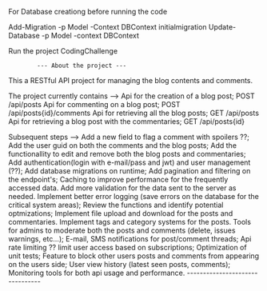 For Database creationg before running the code

Add-Migration -p Model -Context DBContext initialmigration
Update-Database -p Model -context DBContext

Run the project CodingChallenge


			--- About the project ---

This a RESTful API project for managing the blog contents and comments.

The project currently contains -->
Api for the creation of a blog post; POST /api/posts
Api for commenting on a blog post; POST /api/posts{id}/comments
Api for retrieving all the blog posts; GET /api/posts
Api for retrieving a blog post with the commentaries; GET /api/posts{id}

Subsequent steps -->
Add a new field to flag a comment with spoilers ??;
Add the user guid on both the comments and the blog posts;
Add the functionallity to edit and remove both the blog posts and commentaries;
Add authentication(login with e-mail/pass and jwt) and user management (??);
Add database migrations on runtime;
Add pagination and filtering on the endpoint's;
Caching to improve performance for the frequently accessed data.
Add more validation for the data sent to the server as needed.
Implement better error logging (save errors on the database for the critical system areas);
Review the functions and identify potential optmizations;
Implement file upload and download for the posts and commentaries.
Implement tags and category systems for the posts.
Tools for admins to moderate both the posts and comments (delete, issues warnings, etc...);
E-mail, SMS notifications for post/comment threads;
Api rate limiting ?? limit user access based on subscriptions;
Optimization of unit tests;
Feature to block other users posts and comments from appearing on the users side;
User view history (latest seen posts, comments);
Monitoring tools for both api usage and performance.
			--------------------------------
